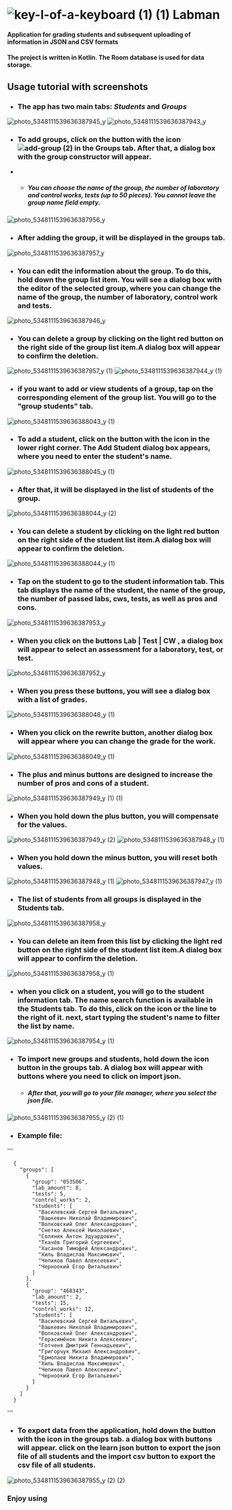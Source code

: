 
# ![key-l-of-a-keyboard (1) (1)](https://user-images.githubusercontent.com/78792353/195460670-bd7cbad9-783d-455e-9413-454b497346b0.png) Labman
#### Application for grading students and subsequent uploading of information in JSON and CSV formats
#### The project is written in Kotlin. The Room database is used for data storage.
## Usage tutorial with screenshots
  * ### The app has two main tabs: *Students* and *Groups*
  ![photo_5348111539636387945_y](https://user-images.githubusercontent.com/78792353/195435312-1b999678-d42c-416e-836c-4d8ee1f7078e.jpg)
  ![photo_5348111539636387943_y](https://user-images.githubusercontent.com/78792353/195435308-bc8dfbff-c508-43a5-a023-d24316364d7e.jpg)
  * ### To add groups, click on the button with the icon ![add-group (2)](https://user-images.githubusercontent.com/78792353/195437756-8c3b6377-a4f9-4bbe-8611-461f174b6012.png) in the Groups tab. After that, a dialog box with the group constructor will appear.
  * 
    * ##### You can choose the name of the group, the number of laboratory and control works, tests (up to 50 pieces). You cannot leave the group name field empty.
  ![photo_5348111539636387956_y](https://user-images.githubusercontent.com/78792353/195438530-2dbb0f76-bf24-43f3-b882-e59612516ae9.jpg)

  * ### Аfter adding the group, it will be displayed in the groups tab.
  ![photo_5348111539636387957_y](https://user-images.githubusercontent.com/78792353/195452909-9381ba34-7c34-404f-82a5-2a7cc20ad7fc.jpg)
  
  * ### You can edit the information about the group. To do this, hold down the group list item. You will see a dialog box with the editor of the selected group, where you can change the name of the group, the number of laboratory, control work and tests.
  ![photo_5348111539636387946_y](https://user-images.githubusercontent.com/78792353/195452958-44583c75-12af-4204-943a-c00a04ca9ec7.jpg)

  * ### You can delete a group by clicking on the light red button on the right side of the group list item.A dialog box will appear to confirm the deletion.
  ![photo_5348111539636387957_y (1)](https://user-images.githubusercontent.com/78792353/195453153-ef0f3ce4-9f29-4a34-a455-54aadfd3ff78.jpg)
  ![photo_5348111539636387944_y (1)](https://user-images.githubusercontent.com/78792353/195453274-c5f099cd-405d-4c88-9b09-3736162fcf33.jpg)

  * ### if you want to add or view students of a group, tap on the corresponding element of the group list. You will go to the "group students" tab.
  ![photo_5348111539636388043_y (1)](https://user-images.githubusercontent.com/78792353/195453568-2f10688b-0358-4012-804f-8353c5faaf64.jpg)

  * ### To add a student, click on the button with the icon in the lower right corner. The Add Student dialog box appears, where you need to enter the student's name.
  ![photo_5348111539636388045_y (1)](https://user-images.githubusercontent.com/78792353/195454814-0f93dba5-8d80-492c-a193-afe56b00f658.jpg)

  * ###  Аfter that, it will be displayed in the list of students of the group.
  ![photo_5348111539636388044_y (2)](https://user-images.githubusercontent.com/78792353/195454685-b8790f63-1b0c-485b-8dd0-3c349b562ba1.jpg)


  * ### You can delete a student by clicking on the light red button on the right side of the student list item.A dialog box will appear to confirm the deletion.
  ![photo_5348111539636388044_y (1)](https://user-images.githubusercontent.com/78792353/195454159-c5001b41-d078-4af7-8aeb-ec8a401b3caa.jpg)

  * ### Tap on the student to go to the student information tab. This tab displays the name of the student, the name of the group, the number of passed labs, cws, tests, as well as pros and cons.
  ![photo_5348111539636387953_y](https://user-images.githubusercontent.com/78792353/195454262-f202d4f6-2e01-4495-8e3a-bf0c71ac7d79.jpg)

  * ### When you click on the buttons Lab | Test | CW , a dialog box will appear to select an assessment for a laboratory, test, or test. 
  ![photo_5348111539636387952_y](https://user-images.githubusercontent.com/78792353/195454328-8e64f4d6-9201-4345-8b66-3dc310ffa255.jpg)

  * ### When you press these buttons, you will see a dialog box with a list of grades. 
  ![photo_5348111539636388048_y (1)](https://user-images.githubusercontent.com/78792353/195455166-76a4d145-ba93-4ce8-8e02-6be802fd7f15.jpg)

  * ### When you click on the rewrite button, another dialog box will appear where you can change the grade for the work. 
  ![photo_5348111539636388049_y (1)](https://user-images.githubusercontent.com/78792353/195455350-937b219f-2fb2-472a-b43e-8ce1f5823803.jpg)

  * ### The plus and minus buttons are designed to increase the number of pros and cons of a student. 
  ![photo_5348111539636387949_y (1) (1)](https://user-images.githubusercontent.com/78792353/195456059-6c3df6d5-f0c8-484d-8586-58ea063b94e5.jpg)

  * ### When you hold down the plus button, you will compensate for the values. 
  ![photo_5348111539636387949_y (2)](https://user-images.githubusercontent.com/78792353/195456381-d90e6bc3-7e73-434b-ab2d-a434e287dfbe.jpg)
  ![photo_5348111539636387948_y (1)](https://user-images.githubusercontent.com/78792353/195456390-d9a62511-9823-471c-abe1-d8c8860b8215.jpg)

  * ### When you hold down the minus button, you will reset both values. 
  ![photo_5348111539636387948_y (1)](https://user-images.githubusercontent.com/78792353/195456571-409faaa1-2676-4b73-a1d1-9c156828a074.jpg)
  ![photo_5348111539636387947_y (1)](https://user-images.githubusercontent.com/78792353/195456696-d428473c-8962-4255-92b9-b48ab5156893.jpg)

  * ### The list of students from all groups is displayed in the Students tab. 
  ![photo_5348111539636387958_y](https://user-images.githubusercontent.com/78792353/195456930-ffa62f38-3ee6-455c-8c54-71d270fab434.jpg)


  * ### You can delete an item from this list by clicking the light red button on the right side of the student list item.A dialog box will appear to confirm the deletion.
  ![photo_5348111539636387958_y (1)](https://user-images.githubusercontent.com/78792353/195457096-a1d62331-a2b8-407b-ae2c-49dac7909e73.jpg)

  * ### when you click on a student, you will go to the student information tab. The name search function is available in the Students tab. To do this, click on the icon or the line to the right of it. next, start typing the student's name to filter the list by name.
  ![photo_5348111539636387954_y (1)](https://user-images.githubusercontent.com/78792353/195457285-d0b0b254-6262-4572-8e59-d2699263bb7c.jpg)

  * ### To import new groups and students, hold down the icon button in the groups tab. A dialog box will appear with buttons where you need to click on import json.
    * ##### After that, you will go to your file manager, where you select the json file.  
  ![photo_5348111539636387955_y (2) (1)](https://user-images.githubusercontent.com/78792353/195461126-8c60360f-ce70-48b7-8313-13b1aa278a4a.jpg)
  * ### Example file:
  '''

      {
        "groups": [
          {
            "group": "053506",
            "lab_amount": 8,
            "tests": 5,
            "control_works": 2,
            "students": [
              "Василевский Сергей Витальевич",
              "Вашкевич Николай Владимирович",
              "Волковский Олег Александрович",
              "Снетко Алексей Николаевич",
              "Соляник Антон Эдуардович",
              "Ткачёв Григорий Сергеевич",
              "Хасанов Тимофей Александрович",
              "Хиль Владислав Максимович",
              "Чепиков Павел Алексеевич",
              "Черноокий Егор Витальевич"
            ]
          },
          {
            "group": "468343",
            "lab_amount": 2,
            "tests": 15,
            "control_works": 12,
            "students": [
              "Василевский Сергей Витальевич",
              "Вашкевич Николай Владимирович",
              "Волковский Олег Александрович",
              "Герасимёнок Никита Алексеевич",
              "Готченя Дмитрий Геннадьевич",
              "Григорчук Михаил Александрович",
              "Ермолаев Никита Владимирович",
              "Хиль Владислав Максимович",
              "Чепиков Павел Алексеевич",
              "Черноокий Егор Витальевич"
            ]
          }
        ]
      }
  '''

  * ### To export data from the application, hold down the button with the icon in the groups tab. a dialog box with buttons will appear. click on the learn json button to export the json file of all students and the import csv button to export the csv file of all students.
![photo_5348111539636387955_y (2) (2)](https://user-images.githubusercontent.com/78792353/195461092-b3a79c01-706a-4b42-bae6-33175038d96b.jpg)


### Enjoy using
